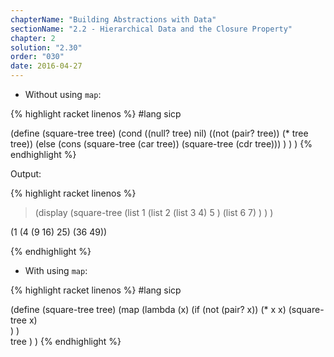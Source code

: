 ```yaml
---
chapterName: "Building Abstractions with Data"
sectionName: "2.2 - Hierarchical Data and the Closure Property"
chapter: 2
solution: "2.30"
order: "030"
date: 2016-04-27
---
```


- Without using `map`:

{% highlight racket linenos %}
#lang sicp

(define (square-tree tree)
(cond ((null? tree) nil)
     ((not (pair? tree)) (* tree tree))
     (else
         (cons
              (square-tree (car tree))
              (square-tree (cdr tree)))
     )
)
)
{% endhighlight %}

Output:

{% highlight racket linenos %}
> (display 
   (square-tree
       (list 
            1
            (list 
                 2 
                 (list 3 4)
                 5
            )
            (list 6 7)
       )
   )
)

(1 (4 (9 16) 25) (36 49))
 
{% endhighlight %}


- With using `map`:

{% highlight racket linenos %}
#lang sicp

(define (square-tree tree)
(map
    (lambda (x)
       (if (not (pair? x))
           (* x x)
           (square-tree x)             
       )
    )  
    tree
)
)
{% endhighlight %}
  
